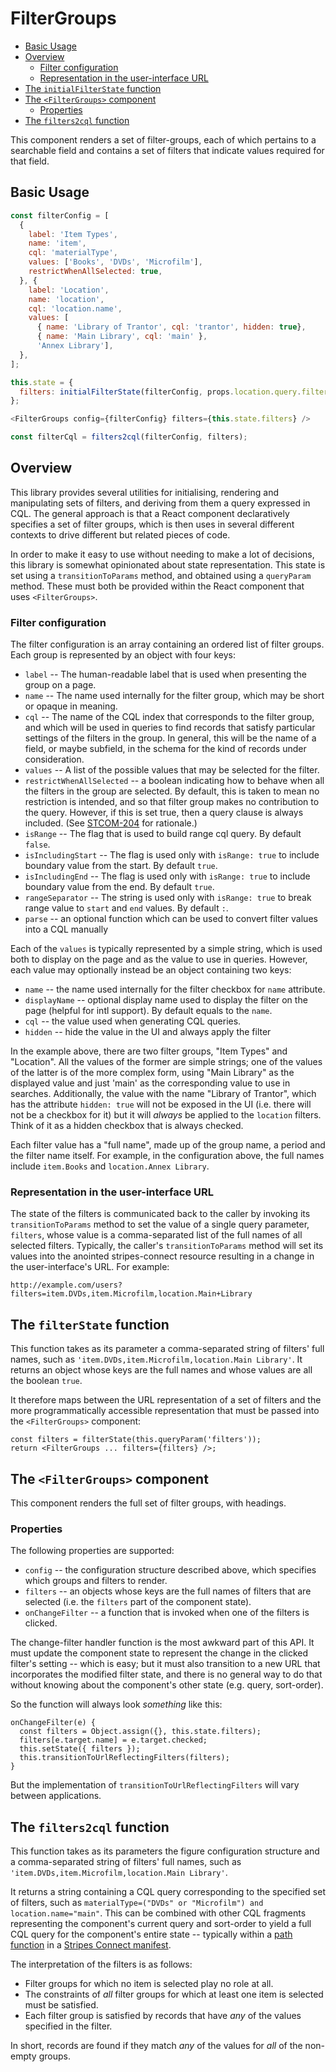 # FilterGroups

<!-- md2toc -l 2 readme.md -->
* [Basic Usage](#basic-usage)
* [Overview](#overview)
    * [Filter configuration](#filter-configuration)
    * [Representation in the user-interface URL](#representation-in-the-user-interface-url)
* [The `initialFilterState` function](#the-initialfilterstate-function)
* [The `<FilterGroups>` component](#the-filtergroups-component)
    * [Properties](#properties)
* [The `filters2cql` function](#the-filters2cql-function)

This component renders a set of filter-groups, each of which pertains to a searchable field and contains a set of filters that indicate values required for that field.


## Basic Usage

```js
const filterConfig = [
  {
    label: 'Item Types',
    name: 'item',
    cql: 'materialType',
    values: ['Books', 'DVDs', 'Microfilm'],
    restrictWhenAllSelected: true,
  }, {
    label: 'Location',
    name: 'location',
    cql: 'location.name',
    values: [
      { name: 'Library of Trantor', cql: 'trantor', hidden: true},
      { name: 'Main Library', cql: 'main' },
      'Annex Library'],
  },
];

this.state = {
  filters: initialFilterState(filterConfig, props.location.query.filters),
};

<FilterGroups config={filterConfig} filters={this.state.filters} />

const filterCql = filters2cql(filterConfig, filters);
```


## Overview

This library provides several utilities for initialising, rendering
and manipulating sets of filters, and deriving from them a query
expressed in CQL. The general approach is that a React component
declaratively specifies a set of filter groups, which is then uses in
several different contexts to drive different but related pieces of
code.

In order to make it easy to use without needing to make a lot of
decisions, this library is somewhat opinionated about state
representation. This state is set using a `transitionToParams` method,
and obtained using a `queryParam` method. These must both be provided
within the React component that uses `<FilterGroups>`.


### Filter configuration

The filter configuration is an array containing an ordered list of
filter groups. Each group is represented by an object with four keys:

* `label` -- The human-readable label that is used when presenting the
  group on a page.
* `name` -- The name used internally for the filter group, which may
  be short or opaque in meaning.
* `cql` -- The name of the CQL index that corresponds to the filter
  group, and which will be used in queries to find records that
  satisfy particular settings of the filters in the group. In general,
  this will be the name of a field, or maybe subfield, in the schema
  for the kind of records under consideration.
* `values` -- A list of the possible values that may be selected for
  the filter.
* `restrictWhenAllSelected` -- a boolean indicating how to behave when
  all the filters in the group are selected. By default, this is taken
  to mean no restriction is intended, and so that filter group makes
  no contribution to the query. However, if this is set true, then a
  query clause is always included. (See
  [STCOM-204](https://issues.folio.org/browse/STCOM-204) for
  rationale.)
* `isRange` -- The flag that is used to build range cql query. By default `false`.
* `isIncludingStart` -- The flag is used only with `isRange: true` to include boundary value from the start. By default `true`.
* `isIncludingEnd` -- The flag is used only with `isRange: true` to include boundary value from the end. By default `true`.
* `rangeSeparator` -- The string is used only with `isRange: true` to break range value to `start` and `end` values. By default `:`.
* `parse` -- an optional function which can be used to convert filter values into a CQL manually

Each of the `values` is typically represented by a simple string, which
is used both to display on the page and as the value to use in
queries. However, each value may optionally instead be an object
containing two keys:

* `name` -- the name used internally for the filter checkbox for `name` attribute.
* `displayName` -- optional display name used to display the filter on the page (helpful for intl support). By default equals to the `name`.
* `cql` -- the value used when generating CQL queries.
* `hidden` -- hide the value in the UI and always apply the filter

In the example above, there are two filter groups, "Item Types" and
"Location". All the values of the former are simple strings; one of
the values of the latter is of the more complex form, using "Main
Library" as the displayed value and just 'main' as the corresponding
value to use in searches. Additionally, the value with the name
"Library of Trantor", which has the attribute `hidden: true` will
not be exposed in the UI (i.e. there will not be a checkbox for it)
but it will _always_ be applied to the `location` filters. Think of it
as a hidden checkbox that is always checked.

Each filter value has a "full name", made up of the group name, a
period and the filter name itself. For example, in the configuration
above, the full names include `item.Books` and `location.Annex
Library`.

### Representation in the user-interface URL

The state of the filters is communicated back to the caller by
invoking its `transitionToParams` method to set the value of a single query
parameter, `filters`, whose value is a comma-separated list of the
full names of all selected filters. Typically, the caller's
`transitionToParams` method will set its values into the anointed
stripes-connect resource resulting in a change in the user-interface's
URL. For example:

	http://example.com/users?filters=item.DVDs,item.Microfilm,location.Main+Library


## The `filterState` function

This function takes as its parameter a comma-separated string of
filters' full names, such as `'item.DVDs,item.Microfilm,location.Main
Library'`. It returns an object whose keys are the full names and
whose values are all the boolean `true`.

It therefore maps between the URL representation of a set of filters
and the more programmatically accessible representation that must be
passed into the `<FilterGroups>` component:

	const filters = filterState(this.queryParam('filters'));
	return <FilterGroups ... filters={filters} />;

## The `<FilterGroups>` component

This component renders the full set of filter groups, with headings.

### Properties

The following properties are supported:

* `config` -- the configuration structure described above, which
  specifies which groups and filters to render.
* `filters` -- an objects whose keys are the full names of filters
  that are selected (i.e. the `filters` part of the component state).
* `onChangeFilter` -- a function that is invoked when one of the
  filters is clicked.

The change-filter handler function is the most awkward part of this
API. It must update the component state to represent the change in the
clicked filter's setting -- which is easy; but it must also transition
to a new URL that incorporates the modified filter state, and there is
no general way to do that without knowing about the component's other
state (e.g. query, sort-order).

So the function will always look _something_ like this:

	onChangeFilter(e) {
	  const filters = Object.assign({}, this.state.filters);
	  filters[e.target.name] = e.target.checked;
	  this.setState({ filters });
	  this.transitionToUrlReflectingFilters(filters);
	}

But the implementation of `transitionToUrlReflectingFilters` will vary
between applications.


## The `filters2cql` function

This function takes as its parameters the figure configuration
structure and a comma-separated string of filters' full names, such as
`'item.DVDs,item.Microfilm,location.Main Library'`.

It returns a string containing a CQL query corresponding to the
specified set of filters, such as
`materialType=("DVDs" or "Microfilm") and location.name="main"`. This
can be combined with other CQL fragments representing the component's
current query and sort-order to yield a full CQL query for the
component's entire state -- typically within a [path
function](https://github.com/folio-org/stripes-connect/blob/master/doc/api.md#functional-paths)
in a [Stripes Connect
manifest](https://github.com/folio-org/stripes-connect/blob/master/doc/api.md#the-connection-manifest).

The interpretation of the filters is as follows:

* Filter groups for which no item is selected play no role at all.
* The constraints of _all_ filter groups for which at least one item is
  selected must be satisfied.
* Each filter group is satisfied by records that have _any_ of the
  values specified in the filter.

In short, records are found if they match _any_ of the values for _all_ of
the non-empty groups.
